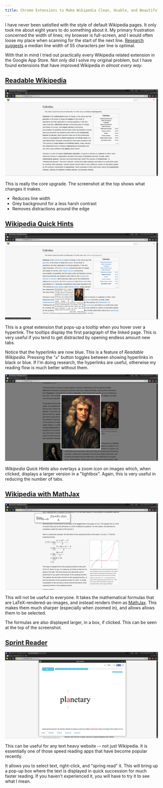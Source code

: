 ```yaml
---
title: Chrome Extensions to Make Wikipedia Clean, Usable, and Beautiful
---
```


I have never been satisfied with the style of default Wikipedia pages. It only took me about eight years to do something about it. My primary frustration concerned the width of lines; my browser is full-screen, and I would often loose my place when scanning for the start of the next line. [Research suggests](http://www.sciencedirect.com/science/article/pii/S1071581901904586 "The influence of reading speed and line length on the effectiveness of reading from screen") a median line width of 55 characters per line is optimal.

With that in mind I tried out practically every Wikipedia related extension in the Google App Store. Not only did I solve my original problem, but I have found extensions that have improved Wikipedia *in almost every way*.

[Readable Wikipedia](https://chrome.google.com/webstore/detail/readable-wikipedia/imoddojnfpdkpfiipadaibjplddaneka "Readable Wikipedia")
----

![](/images/2014-05-13-wiki-extens-overview.png "Readable Wikipedia")

This is really the core upgrade. The screenshot at the top shows what changes it makes.

- Reduces line width
- Grey background for a less harsh contrast
- Removes distractions around the edge

[Wikipedia Quick Hints](https://chrome.google.com/webstore/detail/wikipedia-quick-hints/ldnhgfghebflgcndlbppfanbchpgmkna "Wikipedia Quick Hints")
----

![](/images/2014-05-13-wiki-extens-links.png "Quick Hints")

This is a great extension that pops-up a tooltip when you hover over a hyperlink. The tooltips display the first paragraph of the linked page. This is very useful if you tend to get distracted by opening endless amount new tabs.

Notice that the hyperlinks are now blue. This is a feature of *Readable Wikipedia*. Pressing the "`a`" button toggles between showing hyperlinks in black or blue. If I'm doing research, the hyperlinks are useful, otherwise my reading flow is much better without them.

![](/images/2014-05-13-wiki-extens-large-image.png "Image Zoom")

*Wikipedia Quick Hints* also overlays a zoom icon on images which, when clicked, displays a larger version in a "lightbox". Again, this is very useful in reducing the number of tabs.

[Wikipedia with MathJax](https://chrome.google.com/webstore/detail/wikipedia-with-mathjax/fhomhkjcommffnlajeemenejemmegcmi "Wikipedia with MathJax")
----

![](/images/2014-05-13-wiki-extens-maths.png "MathJax Support")

This will not be useful to everyone. It takes the mathematical formulas that are LaTeX-rendered-as-images, and instead renders them as [MathJax](http://www.mathjax.org/ "MathJax"). This makes them much sharper (especially when zoomed in), and allows allows them to be selected.

The formulas are also displayed larger, in a box, if clicked. This can be seen at the top of the screenshot.

[Sprint Reader](https://chrome.google.com/webstore/detail/sprint-reader-speed-readi/kejhpkmainjkpiablnfdppneidnkhdif "Sprint Reader")
----

![](/images/2014-05-13-wiki-extens-sprint.png "Sprint Reader")

This can be useful for any text heavy website -- not just Wikipedia. It is essentially one of those speed reading apps that have become popular recently.

It allows you to select text, right-click, and "spring read" it. This will bring up a pop-up box where the text is displayed in quick succession for much faster reading. If you haven't experienced it, you will have to try it to see what I mean.